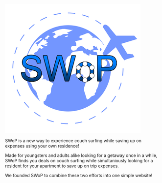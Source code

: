 ![alt text](https://github.com/orikadi/swop/blob/master/Logo2.png?raw=true)

SWoP is a new way to experience couch surfing while saving up on expenses using your own residence!


Made for youngsters and adults alike looking for a getaway once in a while, SWoP finds you deals on couch surfing while simultaniously looking for a resident for your apartment to save up on trip expenses. 

We founded SWoP to combine these two efforts into one simple website!
